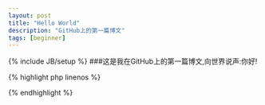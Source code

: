 ```yaml
---
layout: post
title: "Hello World"
description: "GitHub上的第一篇博文"
tags: [beginner]
---
```

{% include JB/setup %}
###这是我在GitHub上的第一篇博文,向世界说声:你好!

<!--more-->
{% highlight php linenos %}
<?php
    echo 'Hello World!';
?>
{% endhighlight %}